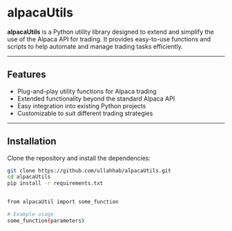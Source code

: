 # alpacaUtils

**alpacaUtils** is a Python utility library designed to extend and simplify the use of the Alpaca API for trading. It provides easy-to-use functions and scripts to help automate and manage trading tasks efficiently.

---

## Features

- Plug-and-play utility functions for Alpaca trading
- Extended functionality beyond the standard Alpaca API
- Easy integration into existing Python projects
- Customizable to suit different trading strategies

---

## Installation

Clone the repository and install the dependencies:

```bash
git clone https://github.com/ullahhab/alpacaUtils.git
cd alpacaUtils
pip install -r requirements.txt


from alpacaUtil import some_function

# Example usage
some_function(parameters)